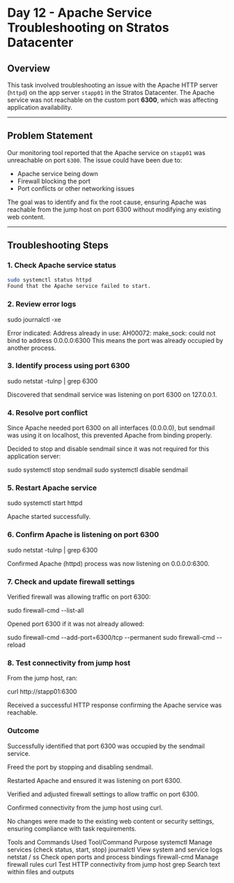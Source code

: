 # Day 12 - Apache Service Troubleshooting on Stratos Datacenter

## Overview

This task involved troubleshooting an issue with the Apache HTTP server (`httpd`) on the app server `stapp01` in the Stratos Datacenter. The Apache service was not reachable on the custom port **6300**, which was affecting application availability.

---

## Problem Statement

Our monitoring tool reported that the Apache service on `stapp01` was unreachable on port `6300`. The issue could have been due to:
- Apache service being down
- Firewall blocking the port
- Port conflicts or other networking issues

The goal was to identify and fix the root cause, ensuring Apache was reachable from the jump host on port 6300 without modifying any existing web content.

---

## Troubleshooting Steps

### 1. Check Apache service status

```bash
sudo systemctl status httpd
Found that the Apache service failed to start.
```
### 2. Review error logs
sudo journalctl -xe

Error indicated:
Address already in use: AH00072: make_sock: could not bind to address 0.0.0.0:6300
This means the port was already occupied by another process.

### 3. Identify process using port 6300
sudo netstat -tulnp | grep 6300

Discovered that sendmail service was listening on port 6300 on 127.0.0.1.

### 4. Resolve port conflict

Since Apache needed port 6300 on all interfaces (0.0.0.0), but sendmail was using it on localhost, this prevented Apache from binding properly.

Decided to stop and disable sendmail since it was not required for this application server:

sudo systemctl stop sendmail
sudo systemctl disable sendmail

### 5. Restart Apache service
sudo systemctl start httpd

Apache started successfully.

### 6. Confirm Apache is listening on port 6300

sudo netstat -tulnp | grep 6300

Confirmed Apache (httpd) process was now listening on 0.0.0.0:6300.

### 7. Check and update firewall settings

Verified firewall was allowing traffic on port 6300:

sudo firewall-cmd --list-all


Opened port 6300 if it was not already allowed:

sudo firewall-cmd --add-port=6300/tcp --permanent
sudo firewall-cmd --reload


### 8. Test connectivity from jump host

From the jump host, ran:

curl http://stapp01:6300

Received a successful HTTP response confirming the Apache service was reachable.

### Outcome

Successfully identified that port 6300 was occupied by the sendmail service.

Freed the port by stopping and disabling sendmail.

Restarted Apache and ensured it was listening on port 6300.

Verified and adjusted firewall settings to allow traffic on port 6300.

Confirmed connectivity from the jump host using curl.

No changes were made to the existing web content or security settings, ensuring compliance with task requirements.

Tools and Commands Used
Tool/Command	Purpose
systemctl	Manage services (check status, start, stop)
journalctl	View system and service logs
netstat / ss	Check open ports and process bindings
firewall-cmd	Manage firewall rules
curl	Test HTTP connectivity from jump host
grep	Search text within files and outputs
